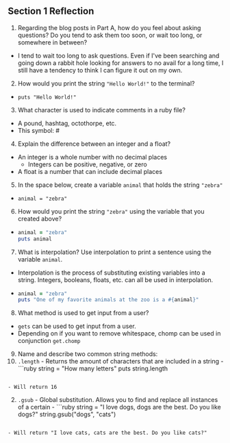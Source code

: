## Section 1 Reflection

1. Regarding the blog posts in Part A, how do you feel about asking questions? Do you tend to ask them too soon, or wait too long, or somewhere in between?
  - I tend to wait too long to ask questions. Even if I've been searching and going down a rabbit hole looking for answers to no avail for a long time, I still have a tendency to think I can figure it out on my own.

2. How would you print the string `"Hello World!"` to the terminal?
  - `puts "Hello World!"`

3. What character is used to indicate comments in a ruby file?
  - A pound, hashtag, octothorpe, etc.
  - This symbol: #

4. Explain the difference between an integer and a float?
  - An integer is a whole number with no decimal places
    - Integers can be positive, negative, or zero
  - A float is a number that can include decimal places

5. In the space below, create a variable `animal` that holds the string `"zebra"`
  - `animal = "zebra"`

6. How would you print the string `"zebra"` using the variable that you created above?
  - ```ruby
    animal = "zebra"
    puts animal
    ```

7. What is interpolation? Use interpolation to print a sentence using the variable `animal`.
  - Interpolation is the process of substituting existing variables into a string. Integers, booleans, floats, etc. can all be used in interpolation.

  - ```ruby
    animal = "zebra"
    puts "One of my favorite animals at the zoo is a #{animal}"
    ```

8. What method is used to get input from a user?
  - `gets` can be used to get input from a user.
  - Depending on if you want to remove whitespace, chomp can be used in conjunction `get.chomp`

9. Name and describe two common string methods:
  1. `.length`
    - Returns the amount of characters that are included in a string
    - ```ruby
      string = "How many letters"
      puts string.length
      ```
    - Will return 16
  2. `.gsub`
    - Global substitution. Allows you to find and replace all instances of a certain
    - ```ruby
      string = "I love dogs, dogs are the best. Do you like dogs?"
      string.gsub("dogs", "cats")
      ```
    - Will return "I love cats, cats are the best. Do you like cats?"

